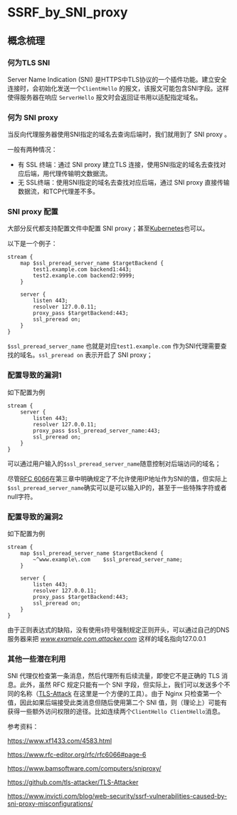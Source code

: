 # SSRF_by_SNI_proxy

## 概念梳理

### 何为TLS  SNI

Server Name Indication (SNI)  是HTTPS中TLS协议的一个插件功能。建立安全连接时，会初始化发送一个`ClientHello` 的报文，该报文可能包含SNI字段。这样使得服务器在响应 `ServerHello` 报文时会返回证书用以适配指定域名。

### 何为 SNI proxy

当反向代理服务器使用SNI指定的域名去查询后端时，我们就用到了 SNI proxy 。

一般有两种情况：

- 有 SSL 终端：通过 SNI proxy 建立TLS 连接，使用SNI指定的域名去查找对应后端，用代理传输明文数据流。
- 无 SSL终端：使用SNI指定的域名去查找对应后端，通过 SNI proxy 直接传输数据流，和TCP代理差不多。



### SNI proxy 配置

大部分反代都支持配置文件中配置 SNI proxy；甚至[Kubernetes](https://gist.github.com/kekru/c09dbab5e78bf76402966b13fa72b9d2#choose-upstream-based-on-domain-pattern)也可以。

以下是一个例子：

```
stream {
    map $ssl_preread_server_name $targetBackend {
        test1.example.com backend1:443;
        test2.example.com backend2:9999;
    }

    server {
        listen 443; 
        resolver 127.0.0.11;
        proxy_pass $targetBackend:443;       
        ssl_preread on;
    }
}
```

`$ssl_preread_server_name` 也就是对应`test1.example.com` 作为SNI代理需要查找的域名。`ssl_preread on` 表示开启了 SNI proxy；



### 配置导致的漏洞1

如下配置为例

```
stream {
    server {
        listen 443; 
        resolver 127.0.0.11;
        proxy_pass $ssl_preread_server_name:443;       
        ssl_preread on;
    }
}
```

可以通过用户输入的`$ssl_preread_server_name`随意控制对后端访问的域名；

尽管[RFC 6066](https://www.rfc-editor.org/rfc/rfc6066#page-6)在第三章中明确规定了不允许使用IP地址作为SNI的值，但实际上`$ssl_preread_server_name`确实可以是可以输入IP的，甚至于一些特殊字符或者null字符。



### 配置导致的漏洞2

如下配置为例

```
stream {
    map $ssl_preread_server_name $targetBackend {
        ~^www.example\.com    $ssl_preread_server_name;
    }  

    server {
        listen 443; 
        resolver 127.0.0.11;
        proxy_pass $targetBackend:443;       
        ssl_preread on;
    }
}
```

由于正则表达式的缺陷，没有使用`$`符号强制规定正则开头，可以通过自己的DNS服务器来把 *www.example.com.attacker.com* 这样的域名指向127.0.0.1

### 其他一些潜在利用

SNI 代理仅检查第一条消息，然后代理所有后续流量，即使它不是正确的 TLS 消息。此外，虽然 RFC 规定只能有一个 SNI 字段，但实际上，我们可以发送多个不同的名称（[TLS-Attack](https://github.com/tls-attacker/TLS-Attacker) 在这里是一个方便的工具）。由于 Nginx 只检查第一个值，因此如果后端接受此类消息但随后使用第二个 SNI 值，则（理论上）可能有获得一些额外访问权限的途径。比如连续两个`ClientHello ClientHello`消息。

参考资料：

https://www.xf1433.com/4583.html

https://www.rfc-editor.org/rfc/rfc6066#page-6

https://www.bamsoftware.com/computers/sniproxy/

https://github.com/tls-attacker/TLS-Attacker

https://www.invicti.com/blog/web-security/ssrf-vulnerabilities-caused-by-sni-proxy-misconfigurations/
